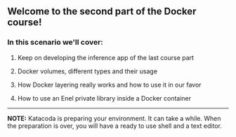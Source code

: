## Welcome to the second part of the Docker course!


### In this scenario we'll cover:

1. Keep on developing the inference app of the last course part

2. Docker volumes, different types and their usage

3. How Docker layering really works and how to use it in our favor

4. How to use an Enel private library inside a Docker container

---
**NOTE:** Katacoda is preparing your environment. It can take a while. 
When the preparation is over, you will have a ready to use shell and a text editor.